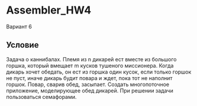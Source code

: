 # Assembler_HW4

Вариант 6

## Условие
Задача о каннибалах. Племя из n дикарей ест вместе из большого горшка, который вмещает m кусков тушеного миссионера. Когда дикарь хочет обедать, он ест из горшка один кусок, если только горшок не пуст, иначе дикарь будит повара и ждет, пока тот не наполнит горшок. Повар, сварив обед, засыпает. Создать многопоточное приложение, моделирующее обед дикарей. При решении задачи пользоваться семафорами.
